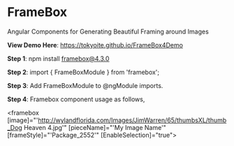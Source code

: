 # FrameBox
Angular Components for Generating Beautiful Framing around Images

<b>View Demo Here</b>: https://tokyoite.github.io/FrameBox4Demo

<b>Step 1</b>: npm install framebox@4.3.0

<b>Step 2</b>: import { FrameBoxModule } from 'framebox';

<b>Step 3</b>: Add FrameBoxModule to @ngModule imports.
        
<b>Step 4</b>: Framebox component usage as follows,<br/>

   <framebox
     [image]="'http://wylandflorida.com/Images/JimWarren/65/thumbsXL/thumb_Dog Heaven 4.jpg'"
     [pieceName]="'My Image Name'"
     [frameStyle]="'Package_2552'"
     [EnableSelection]="true">
   </framebox>

